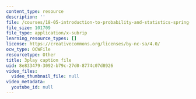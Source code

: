 ```yaml
---
content_type: resource
description: ''
file: /courses/18-05-introduction-to-probability-and-statistics-spring-2014/8e8334793092b79c27d08774c07d8926_7KOwsepQcXI.srt
file_size: 101709
file_type: application/x-subrip
learning_resource_types: []
license: https://creativecommons.org/licenses/by-nc-sa/4.0/
ocw_type: OCWFile
resourcetype: Other
title: 3play caption file
uid: 8e833479-3092-b79c-27d0-8774c07d8926
video_files:
  video_thumbnail_file: null
video_metadata:
  youtube_id: null
---
```

